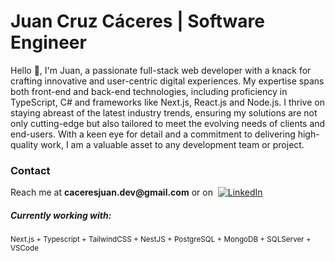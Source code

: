 
# Juan Cruz Cáceres | Software Engineer

Hello 👋, I'm Juan, a passionate full-stack web developer with a knack for crafting innovative and user-centric digital experiences. My expertise spans both front-end and back-end technologies, including proficiency in TypeScript, C# and frameworks like Next.js, React.js and Node.js. I thrive on staying abreast of the latest industry trends, ensuring my solutions are not only cutting-edge but also tailored to meet the evolving needs of clients and end-users. With a keen eye for detail and a commitment to delivering high-quality work, I am a valuable asset to any development team or project.


<h3>Contact</h3>
Reach me at <b>caceresjuan.dev@gmail.com</b> or on &nbsp;<a href='https://www.linkedin.com/in/caceresjuancruz/' target='_blank'><img src="https://cdn-icons-png.flaticon.com/16/61/61109.png" alt="LinkedIn" /></a> 

<h5>Currently working with:</h5>
<p><small>Next.js + Typescript + TailwindCSS + NestJS + PostgreSQL + MongoDB + SQLServer + VSCode</small></p>


